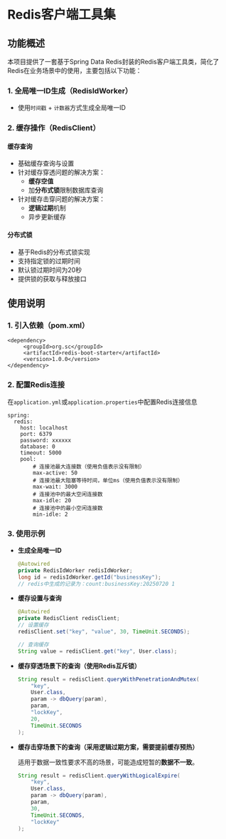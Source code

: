 # Redis客户端工具集

## 功能概述

本项目提供了一套基于Spring Data Redis封装的Redis客户端工具类，简化了Redis在业务场景中的使用，主要包括以下功能：

### 1. 全局唯一ID生成（RedisIdWorker）
- 使用`时间戳` + `计数器`方式生成全局唯一ID

### 2. 缓存操作（RedisClient）
#### 缓存查询
- 基础缓存查询与设置
- 针对缓存穿透问题的解决方案：
  - **缓存空值**
  - 加**分布式锁**限制数据库查询
- 针对缓存击穿问题的解决方案：
  - **逻辑过期**机制
  - 异步更新缓存

#### 分布式锁
- 基于Redis的分布式锁实现
- 支持指定锁的过期时间
- 默认锁过期时间为20秒
- 提供锁的获取与释放接口

## 使用说明
### 1. 引入依赖（pom.xml）
```
<dependency>
     <groupId>org.sc</groupId>
     <artifactId>redis-boot-starter</artifactId>
     <version>1.0.0</version>
</dependency>
```

### 2. 配置Redis连接
在`application.yml`或`application.properties`中配置Redis连接信息

```
spring:
  redis:
    host: localhost
    port: 6379
    password: xxxxxx
    database: 0
    timeout: 5000
    pool:
        # 连接池最大连接数（使用负值表示没有限制）
        max-active: 50
        # 连接池最大阻塞等待时间，单位ms（使用负值表示没有限制）
        max-wait: 3000
        # 连接池中的最大空闲连接数
        max-idle: 20
        # 连接池中的最小空闲连接数
        min-idle: 2
```

### 3. 使用示例
- **生成全局唯一ID**
  ```java
  @Autowired
  private RedisIdWorker redisIdWorker;
  long id = redisIdWorker.getId("businessKey");
  // redis中生成的记录为：count:businessKey:20250720 1
  ```


- **缓存设置与查询**
  
  ```java
  @Autowired
  private RedisClient redisClient;
  // 设置缓存
  redisClient.set("key", "value", 30, TimeUnit.SECONDS);
  
  // 查询缓存
  String value = redisClient.get("key", User.class);
  ```


- **缓存穿透场景下的查询（使用Redis互斥锁）**
  
  ```java
  String result = redisClient.queryWithPenetrationAndMutex(
      "key", 
      User.class, 
      param -> dbQuery(param), 
      param, 
      "lockKey", 
      20, 
      TimeUnit.SECONDS
  );
  ```


- **缓存击穿场景下的查询（采用逻辑过期方案，需要提前缓存预热）**
  
  适用于数据一致性要求不高的场景，可能造成短暂的**数据不一致**。
  
  ```java
  String result = redisClient.queryWithLogicalExpire(
      "key", 
      User.class, 
      param -> dbQuery(param), 
      param, 
      30, 
      TimeUnit.SECONDS, 
      "lockKey"
  );
  ```
